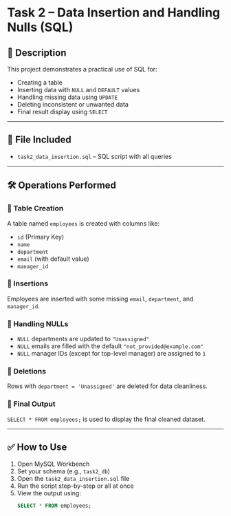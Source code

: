 # Task 2 – Data Insertion and Handling Nulls (SQL)

## 📌 Description

This project demonstrates a practical use of SQL for:
- Creating a table
- Inserting data with `NULL` and `DEFAULT` values
- Handling missing data using `UPDATE`
- Deleting inconsistent or unwanted data
- Final result display using `SELECT`

---

## 🧾 File Included

- `task2_data_insertion.sql` – SQL script with all queries

---

## 🛠️ Operations Performed

### 🔹 Table Creation
A table named `employees` is created with columns like:
- `id` (Primary Key)
- `name`
- `department`
- `email` (with default value)
- `manager_id`

### 🔹 Insertions
Employees are inserted with some missing `email`, `department`, and `manager_id`.

### 🔹 Handling NULLs
- `NULL` departments are updated to `"Unassigned"`
- `NULL` emails are filled with the default `"not_provided@example.com"`
- `NULL` manager IDs (except for top-level manager) are assigned to `1`

### 🔹 Deletions
Rows with `department = 'Unassigned'` are deleted for data cleanliness.

### 🔹 Final Output
`SELECT * FROM employees;` is used to display the final cleaned dataset.

---

## ✅ How to Use

1. Open MySQL Workbench
2. Set your schema (e.g., `task2_db`)
3. Open the `task2_data_insertion.sql` file
4. Run the script step-by-step or all at once
5. View the output using:
   ```sql
   SELECT * FROM employees;
